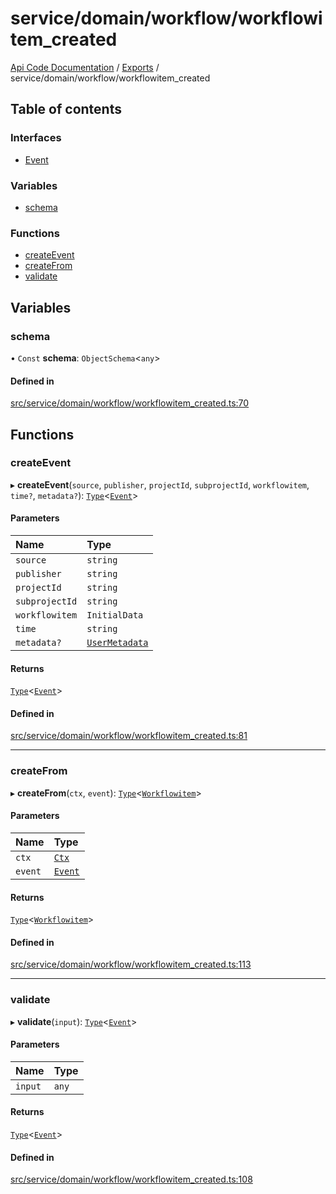 # service/domain/workflow/workflowitem\_created
 
[Api Code Documentation](../README.md) / [Exports](../modules.md) / service/domain/workflow/workflowitem\_created

## Table of contents

### Interfaces

- [Event](../interfaces/service_domain_workflow_workflowitem_created.Event.md)

### Variables

- [schema](service_domain_workflow_workflowitem_created.md#schema)

### Functions

- [createEvent](service_domain_workflow_workflowitem_created.md#createevent)
- [createFrom](service_domain_workflow_workflowitem_created.md#createfrom)
- [validate](service_domain_workflow_workflowitem_created.md#validate)

## Variables

### schema

• `Const` **schema**: `ObjectSchema`\<`any`\>

#### Defined in

[src/service/domain/workflow/workflowitem_created.ts:70](https://github.com/openkfw/TruBudget/blob/1602d8b/api/src/service/domain/workflow/workflowitem_created.ts#L70)

## Functions

### createEvent

▸ **createEvent**(`source`, `publisher`, `projectId`, `subprojectId`, `workflowitem`, `time?`, `metadata?`): [`Type`](result.md#type)\<[`Event`](../interfaces/service_domain_workflow_workflowitem_created.Event.md)\>

#### Parameters

| Name | Type |
| :------ | :------ |
| `source` | `string` |
| `publisher` | `string` |
| `projectId` | `string` |
| `subprojectId` | `string` |
| `workflowitem` | `InitialData` |
| `time` | `string` |
| `metadata?` | [`UserMetadata`](service_domain_metadata.md#usermetadata) |

#### Returns

[`Type`](result.md#type)\<[`Event`](../interfaces/service_domain_workflow_workflowitem_created.Event.md)\>

#### Defined in

[src/service/domain/workflow/workflowitem_created.ts:81](https://github.com/openkfw/TruBudget/blob/1602d8b/api/src/service/domain/workflow/workflowitem_created.ts#L81)

___

### createFrom

▸ **createFrom**(`ctx`, `event`): [`Type`](result.md#type)\<[`Workflowitem`](../interfaces/service_domain_workflow_workflowitem.Workflowitem.md)\>

#### Parameters

| Name | Type |
| :------ | :------ |
| `ctx` | [`Ctx`](../interfaces/lib_ctx.Ctx.md) |
| `event` | [`Event`](../interfaces/service_domain_workflow_workflowitem_created.Event.md) |

#### Returns

[`Type`](result.md#type)\<[`Workflowitem`](../interfaces/service_domain_workflow_workflowitem.Workflowitem.md)\>

#### Defined in

[src/service/domain/workflow/workflowitem_created.ts:113](https://github.com/openkfw/TruBudget/blob/1602d8b/api/src/service/domain/workflow/workflowitem_created.ts#L113)

___

### validate

▸ **validate**(`input`): [`Type`](result.md#type)\<[`Event`](../interfaces/service_domain_workflow_workflowitem_created.Event.md)\>

#### Parameters

| Name | Type |
| :------ | :------ |
| `input` | `any` |

#### Returns

[`Type`](result.md#type)\<[`Event`](../interfaces/service_domain_workflow_workflowitem_created.Event.md)\>

#### Defined in

[src/service/domain/workflow/workflowitem_created.ts:108](https://github.com/openkfw/TruBudget/blob/1602d8b/api/src/service/domain/workflow/workflowitem_created.ts#L108)
